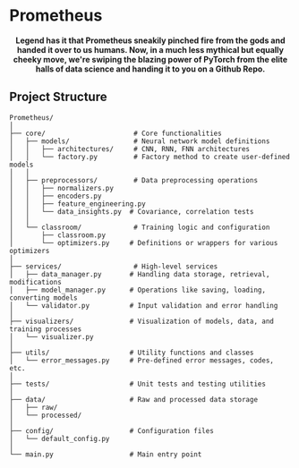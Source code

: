 # Prometheus

<p align="center">
    <strong>Legend has it that Prometheus sneakily pinched fire from the gods and handed it over to us humans. Now, in a much less mythical but equally cheeky move, we're swiping the blazing power of PyTorch from the elite halls of data science and handing it to you on a Github Repo.</strong>
</p>




## Project Structure

```plaintext
Prometheus/
│
├── core/                      # Core functionalities
│   ├── models/                # Neural network model definitions
│   │   ├── architectures/     # CNN, RNN, FNN architectures
│   │   └── factory.py         # Factory method to create user-defined models
│   │
│   ├── preprocessors/         # Data preprocessing operations
│   │   ├── normalizers.py
│   │   ├── encoders.py
│   │   ├── feature_engineering.py
│   │   └── data_insights.py  # Covariance, correlation tests
│   │
│   └── classroom/             # Training logic and configuration
│       ├── classroom.py
│       └── optimizers.py     # Definitions or wrappers for various optimizers
│
├── services/                  # High-level services 
│   ├── data_manager.py       # Handling data storage, retrieval, modifications
│   ├── model_manager.py      # Operations like saving, loading, converting models
│   └── validator.py          # Input validation and error handling
│
├── visualizers/              # Visualization of models, data, and training processes
│   └── visualizer.py
│
├── utils/                    # Utility functions and classes
│   └── error_messages.py     # Pre-defined error messages, codes, etc.
│
├── tests/                    # Unit tests and testing utilities
│
├── data/                     # Raw and processed data storage
│   ├── raw/
│   └── processed/
│
├── config/                   # Configuration files
│   └── default_config.py
│
└── main.py                   # Main entry point
